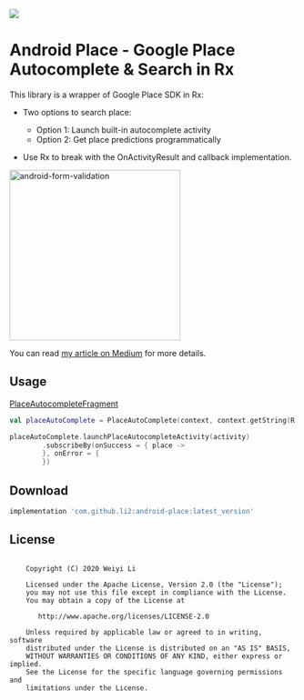 [![](https://jitpack.io/v/li2/android-place.svg)](https://jitpack.io/#li2/android-place)



# Android Place - Google Place Autocomplete & Search in Rx

This library is a wrapper of Google Place SDK in Rx:

- Two options to search place:
    - Option 1: Launch built-in autocomplete activity
    - Option 2: Get place predictions programmatically

- Use Rx to break with the OnActivityResult and callback implementation.

<img width="300" alt="android-form-validation" src="https://github.com/li2/android-place/blob/master/place_autocomplete.gif">

You can read [my article on Medium](https://medium.com/@li2/android-practice-google-place-autocomplete-search-in-rx-79686271d840) for more details.



## Usage

[PlaceAutocompleteFragment](https://github.com/li2/android-place/blob/master/app/src/main/java/me/li2/android/placesample/PlaceAutocompleteFragment.kt)

```kotlin
val placeAutoComplete = PlaceAutoComplete(context, context.getString(R.string.google_api_key))

placeAutoComplete.launchPlaceAutocompleteActivity(activity)
        .subscribeBy(onSuccess = { place ->
        }, onError = { 
        })
```



## Download

```gradle
implementation 'com.github.li2:android-place:latest_version'
```



## License

```

    Copyright (C) 2020 Weiyi Li

    Licensed under the Apache License, Version 2.0 (the "License");
    you may not use this file except in compliance with the License.
    You may obtain a copy of the License at

       http://www.apache.org/licenses/LICENSE-2.0

    Unless required by applicable law or agreed to in writing, software
    distributed under the License is distributed on an "AS IS" BASIS,
    WITHOUT WARRANTIES OR CONDITIONS OF ANY KIND, either express or implied.
    See the License for the specific language governing permissions and
    limitations under the License.
```